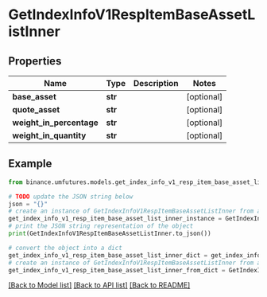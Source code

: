 # GetIndexInfoV1RespItemBaseAssetListInner


## Properties

Name | Type | Description | Notes
------------ | ------------- | ------------- | -------------
**base_asset** | **str** |  | [optional] 
**quote_asset** | **str** |  | [optional] 
**weight_in_percentage** | **str** |  | [optional] 
**weight_in_quantity** | **str** |  | [optional] 

## Example

```python
from binance.umfutures.models.get_index_info_v1_resp_item_base_asset_list_inner import GetIndexInfoV1RespItemBaseAssetListInner

# TODO update the JSON string below
json = "{}"
# create an instance of GetIndexInfoV1RespItemBaseAssetListInner from a JSON string
get_index_info_v1_resp_item_base_asset_list_inner_instance = GetIndexInfoV1RespItemBaseAssetListInner.from_json(json)
# print the JSON string representation of the object
print(GetIndexInfoV1RespItemBaseAssetListInner.to_json())

# convert the object into a dict
get_index_info_v1_resp_item_base_asset_list_inner_dict = get_index_info_v1_resp_item_base_asset_list_inner_instance.to_dict()
# create an instance of GetIndexInfoV1RespItemBaseAssetListInner from a dict
get_index_info_v1_resp_item_base_asset_list_inner_from_dict = GetIndexInfoV1RespItemBaseAssetListInner.from_dict(get_index_info_v1_resp_item_base_asset_list_inner_dict)
```
[[Back to Model list]](../README.md#documentation-for-models) [[Back to API list]](../README.md#documentation-for-api-endpoints) [[Back to README]](../README.md)


